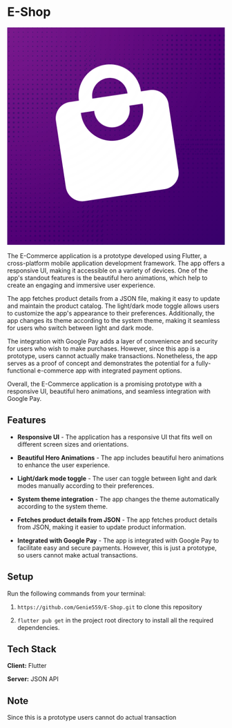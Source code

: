 # E-Shop

![Logo](https://github.com/Genie559/Ecommerce-Shop/blob/main/assets/app_logo.png?raw=true)

The E-Commerce application is a prototype developed using Flutter, a cross-platform mobile application development framework. The app offers a responsive UI, making it accessible on a variety of devices. One of the app's standout features is the beautiful hero animations, which help to create an engaging and immersive user experience.

The app fetches product details from a JSON file, making it easy to update and maintain the product catalog. The light/dark mode toggle allows users to customize the app's appearance to their preferences. Additionally, the app changes its theme according to the system theme, making it seamless for users who switch between light and dark mode.

The integration with Google Pay adds a layer of convenience and security for users who wish to make purchases. However, since this app is a prototype, users cannot actually make transactions. Nonetheless, the app serves as a proof of concept and demonstrates the potential for a fully-functional e-commerce app with integrated payment options.

Overall, the E-Commerce application is a promising prototype with a responsive UI, beautiful hero animations, and seamless integration with Google Pay.

## Features

- **Responsive UI** - The application has a responsive UI that fits well on different screen sizes and orientations.

- **Beautiful Hero Animations** - The app includes beautiful hero animations to enhance the user experience.

- **Light/dark mode toggle** - The user can toggle between light and dark modes manually according to their preferences.

- **System theme integration** - The app changes the theme automatically according to the system theme.

- **Fetches product details from JSON** - The app fetches product details from JSON, making it easier to update product information.

- **Integrated with Google Pay** - The app is integrated with Google Pay to facilitate easy and secure payments. However, this is just a prototype, so users cannot make actual transactions.

## Setup

Run the following commands from your terminal:

1. `https://github.com/Genie559/E-Shop.git` to clone this repository

2. `flutter pub get` in the project root directory to install all the required dependencies.

## Tech Stack

**Client:** Flutter

**Server:** JSON API

## Note

Since this is a prototype users cannot do actual transaction
